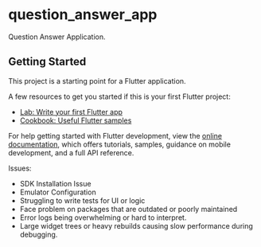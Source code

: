 # question_answer_app

Question Answer Application.

## Getting Started

This project is a starting point for a Flutter application.

A few resources to get you started if this is your first Flutter project:

- [Lab: Write your first Flutter app](https://docs.flutter.dev/get-started/codelab)
- [Cookbook: Useful Flutter samples](https://docs.flutter.dev/cookbook)

For help getting started with Flutter development, view the
[online documentation](https://docs.flutter.dev/), which offers tutorials,
samples, guidance on mobile development, and a full API reference.

Issues:

- SDK Installation Issue
- Emulator Configuration
- Struggling to write tests for UI or logic
- Face problem on packages that are outdated or poorly maintained
- Error logs being overwhelming or hard to interpret.
- Large widget trees or heavy rebuilds causing slow performance during debugging.

